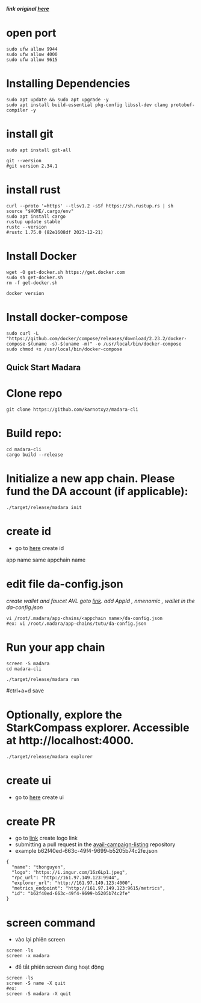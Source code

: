 ***link original [here](https://docs.availproject.org/clash-of-nodes/madara-karnot/)***
# open port
```
sudo ufw allow 9944
sudo ufw allow 4000
sudo ufw allow 9615
```
# Installing Dependencies
```
sudo apt update && sudo apt upgrade -y 
sudo apt install build-essential pkg-config libssl-dev clang protobuf-compiler -y
```
# install git
```
sudo apt install git-all

git --version
#git version 2.34.1
```
# install rust
```
curl --proto '=https' --tlsv1.2 -sSf https://sh.rustup.rs | sh
source "$HOME/.cargo/env"
sudo apt install cargo
rustup update stable
rustc --version
#rustc 1.75.0 (82e1608df 2023-12-21)
```
# Install Docker
```
wget -O get-docker.sh https://get.docker.com 
sudo sh get-docker.sh
rm -f get-docker.sh 

docker version
```
# Install docker-compose
```
sudo curl -L "https://github.com/docker/compose/releases/download/2.23.2/docker-compose-$(uname -s)-$(uname -m)" -o /usr/local/bin/docker-compose
sudo chmod +x /usr/local/bin/docker-compose
```
## Quick Start Madara
# Clone repo
```
git clone https://github.com/karnotxyz/madara-cli
```
# Build repo: 
```
cd madara-cli
cargo build --release
```
# Initialize a new app chain. Please fund the DA account (if applicable):
```
./target/release/madara init
```
# create id
- go to [here](https://app-id-gen.vercel.app/) create id 

app name same appchain name

# edit file da-config.json
*create wallet and faucet AVL goto [link](https://docs.availproject.org/about/faucet/). add AppId , nmenomic , wallet in the da-config.json*
```
vi /root/.madara/app-chains/<appchain name>/da-config.json
#ex: vi /root/.madara/app-chains/tutu/da-config.json
```
# Run your app chain
```
screen -S madara
cd madara-cli

./target/release/madara run
```
#ctrl+a+d save


# Optionally, explore the StarkCompass explorer. Accessible at http://localhost:4000.
```
./target/release/madara explorer
```
# create ui
- go to [here](https://www.uuidgenerator.net/) create ui

# create PR 
- go to [link](https://imgur.com) create logo link
- submitting a pull request in the [avail-campaign-listing](https://github.com/karnotxyz/avail-campaign-listing) repository
- example b62f40ed-663c-49f4-9699-b5205b74c2fe.json
```
{
  "name": "thonguyen",
  "logo": "https://i.imgur.com/16z6Lp1.jpeg",
  "rpc_url": "http://161.97.149.123:9944",
  "explorer_url": "http://161.97.149.123:4000",
  "metrics_endpoint": "http://161.97.149.123:9615/metrics",
  "id": "b62f40ed-663c-49f4-9699-b5205b74c2fe"
}
```
# screen command
- vào lại phiên screen
```
screen -ls
screen -x madara
```
- để tắt phiên screen đang hoạt động
```
screen -ls
screen -S name -X quit
#ex:
screen -S madara -X quit
```
